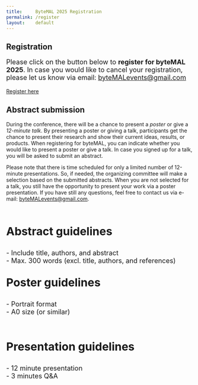 ```yaml
---
title:     ByteMAL 2025 Registration
permalink: /register
layout:    default
---
```


<div class="row">
  <div class="jumbotron p-5" style="text-align: left">
    <h2><b>Registration</b></h2>
    <p style = "font-size: 18px">Please click on the button below to <b>register for byteMAL 2025</b>. In case you would like to cancel your registration, please let us know via email: <a href = "mailto:byteMALevents@gmail.com">byteMALevents@gmail.com</a></p>
    <!-- <p style = "font-size: 20px"><i>Please note that the registration deadline has passed!</i></p> -->
    <!-- <a class="btn btn-primary btn-lg my-3" href="/bytemal-2025/RegistrationError" target="_blank" role="button">Register here</a> -->
	<a class="btn btn-primary btn-lg my-3" href="https://docs.google.com/forms/d/e/1FAIpQLSedbGMhdt9VmbJxuQfEOYDRFIbWtipn2lr6NsVhcmqupSzNMA/viewform?usp=header" target="_blank" role="button">Register here</a>
  </div>
</div>

<div class="row">
  <div class="col-sm-12 px-3">
      <h2><b>Abstract submission</b></h2> 
		  <p>During the conference, there will be a chance to present a <i>poster</i> or give a <i>12-minute talk</i>. By presenting a poster or giving a talk, participants get the chance to present their research and show their current ideas, results, or products. When registering for byteMAL, you can indicate whether you would like to present a poster or give a talk. In case you signed up for a talk, you will be asked to submit an abstract.  </p>
		  <p> Please note that there is time scheduled for only a limited number of 12-minute presentations. So, if needed, the organizing committee will make a selection based on the submitted abstracts. When you are not selected for a talk, you still have the opportunity to present your work via a poster presentation. If you have still any questions, feel free to contact us via e-mail: <a href = "mailto:byteMALevents@gmail.com">byteMALevents@gmail.com</a>.</p>
  </div>
</div>

<br>

<div class="row">
	  <div class="col-sm-4 px-3">
	  <div class="jumbotron p-5 bg-info text-white h-100" style="text-align: left">
		  <p style="font-size: 30px"><b>Abstract guidelines</b></p>
		  <p style="font-size: 18px">
			  - Include title, authors, and abstract <br>
			  - Max. 300 words (excl. title, authors, and references)
		  </p>
	  </div>
  </div>
	
  <div class="col-sm-4 px-3">
	  <div class="jumbotron p-5 bg-dark text-white h-100" style="text-align: left">
		  <p style="font-size: 30px"><b>Poster guidelines</b></p>
		  <p style="font-size: 18px">
		  - Portrait format <br>
		  - A0 size (or similar)
	  </p> <br>
	  </div>
  </div>
  
  <div class="col-sm-4 px-3">
	  <div class="jumbotron p-5 bg-primary text-white h-100" style="text-align: left">
		  <p style="font-size: 30px"><b>Presentation guidelines</b></p>
		  <p style="font-size: 18px">
			  - 12 minute presentation <br>
			  - 3 minutes Q&A
		  </p>
	  </div>
</div>

<!-- href="https://docs.google.com/forms/d/e/1FAIpQLSd-s96MgwVAvE0VqYHz958qzQOD2KQKyeWYGk1AoKYIlsd8-g/viewform?usp=sf_link"  -->
<!-- href="/bytemal-2025/RegistrationError" -->
